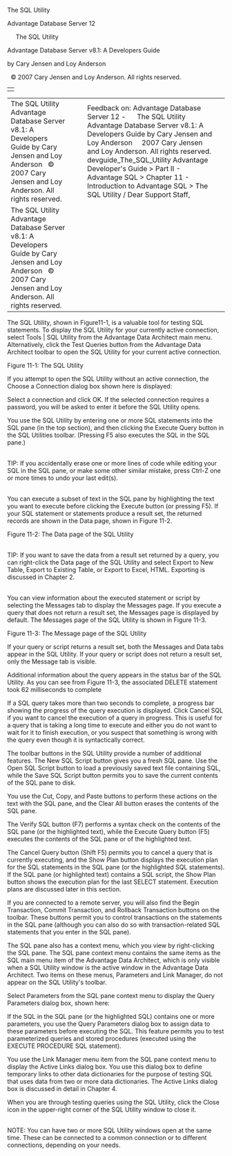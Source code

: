 The SQL Utility




Advantage Database Server 12  

     The SQL Utility

Advantage Database Server v8.1: A Developers Guide

by Cary Jensen and Loy Anderson

  © 2007 Cary Jensen and Loy Anderson. All rights reserved.

|  |
| --- |
|  |

|  |  |  |  |  |
| --- | --- | --- | --- | --- |
| The SQL Utility  Advantage Database Server v8.1: A Developers Guide  by Cary Jensen and Loy Anderson    © 2007 Cary Jensen and Loy Anderson. All rights reserved. |  |  | Feedback on: Advantage Database Server 12 -      The SQL Utility Advantage Database Server v8.1: A Developers Guide by Cary Jensen and Loy Anderson     2007 Cary Jensen and Loy Anderson. All rights reserved. devguide\_The\_SQL\_Utility Advantage Developer's Guide > Part II - Advantage SQL > Chapter 11 - Introduction to Advantage SQL > The SQL Utility / Dear Support Staff, |  |
| The SQL Utility  Advantage Database Server v8.1: A Developers Guide  by Cary Jensen and Loy Anderson    © 2007 Cary Jensen and Loy Anderson. All rights reserved. |  |  |  |  |

The SQL Utility, shown in Figure11-1, is a valuable tool for testing SQL statements. To display the SQL Utility for your currently active connection, select Tools | SQL Utility from the Advantage Data Architect main menu. Alternatively, click the Test Queries button from the Advantage Data Architect toolbar to open the SQL Utility for your current active connection.

Figure 11-1: The SQL Utility

If you attempt to open the SQL Utility without an active connection, the Choose a Connection dialog box shown here is displayed:

Select a connection and click OK. If the selected connection requires a password, you will be asked to enter it before the SQL Utility opens.

You use the SQL Utility by entering one or more SQL statements into the SQL pane (in the top section), and then clicking the Execute Query button in the SQL Utilities toolbar. (Pressing F5 also executes the SQL in the SQL pane.)

   
TIP: If you accidentally erase one or more lines of code while editing your SQL in the SQL pane, or make some other similar mistake, press Ctrl-Z one or more times to undo your last edit(s).   
 

You can execute a subset of text in the SQL pane by highlighting the text you want to execute before clicking the Execute button (or pressing F5). If your SQL statement or statements produce a result set, the returned records are shown in the Data page, shown in Figure 11-2.

Figure 11-2: The Data page of the SQL Utility

   
TIP: If you want to save the data from a result set returned by a query, you can right-click the Data page of the SQL Utility and select Export to New Table, Export to Existing Table, or Export to Excel, HTML. Exporting is discussed in Chapter 2.  
 

You can view information about the executed statement or script by selecting the Messages tab to display the Messages page. If you execute a query that does not return a result set, the Messages page is displayed by default. The Messages page of the SQL Utility is shown in Figure 11-3.

Figure 11-3: The Message page of the SQL Utility

If your query or script returns a result set, both the Messages and Data tabs appear in the SQL Utility. If your query or script does not return a result set, only the Message tab is visible.

Additional information about the query appears in the status bar of the SQL Utility. As you can see from Figure 11-3, the associated DELETE statement took 62 milliseconds to complete

If a SQL query takes more than two seconds to complete, a progress bar showing the progress of the query execution is displayed. Click Cancel SQL if you want to cancel the execution of a query in progress. This is useful for a query that is taking a long time to execute and either you do not want to wait for it to finish execution, or you suspect that something is wrong with the query even though it is syntactically correct.

The toolbar buttons in the SQL Utility provide a number of additional features. The New SQL Script button gives you a fresh SQL pane. Use the Open SQL Script button to load a previously saved text file containing SQL, while the Save SQL Script button permits you to save the current contents of the SQL pane to disk.

You use the Cut, Copy, and Paste buttons to perform these actions on the text with the SQL pane, and the Clear All button erases the contents of the SQL pane.

The Verify SQL button (F7) performs a syntax check on the contents of the SQL pane (or the highlighted text), while the Execute Query button (F5) executes the contents of the SQL pane or of the highlighted text.

The Cancel Query button (Shift F5) permits you to cancel a query that is currently executing, and the Show Plan button displays the execution plan for the SQL statements in the SQL pane (or the highlighted SQL statements). If the SQL pane (or highlighted text) contains a SQL script, the Show Plan button shows the execution plan for the last SELECT statement. Execution plans are discussed later in this section.

If you are connected to a remote server, you will also find the Begin Transaction, Commit Transaction, and Rollback Transaction buttons on the toolbar. These buttons permit you to control transactions on the statements in the SQL pane (although you can also do so with transaction-related SQL statements that you enter in the SQL pane).

The SQL pane also has a context menu, which you view by right-clicking the SQL pane. The SQL pane context menu contains the same items as the SQL main menu item of the Advantage Data Architect, which is only visible when a SQL Utility window is the active window in the Advantage Data Architect. Two items on these menus, Parameters and Link Manager, do not appear on the SQL Utility's toolbar.

Select Parameters from the SQL pane context menu to display the Query Parameters dialog box, shown here:

If the SQL in the SQL pane (or the highlighted SQL) contains one or more parameters, you use the Query Parameters dialog box to assign data to these parameters before executing the SQL. This feature permits you to test parameterized queries and stored procedures (executed using the EXECUTE PROCEDURE SQL statement).

You use the Link Manager menu item from the SQL pane context menu to display the Active Links dialog box. You use this dialog box to define temporary links to other data dictionaries for the purpose of testing SQL that uses data from two or more data dictionaries. The Active Links dialog box is discussed in detail in Chapter 4.

When you are through testing queries using the SQL Utility, click the Close icon in the upper-right corner of the SQL Utility window to close it.

   
NOTE: You can have two or more SQL Utility windows open at the same time. These can be connected to a common connection or to different connections, depending on your needs.